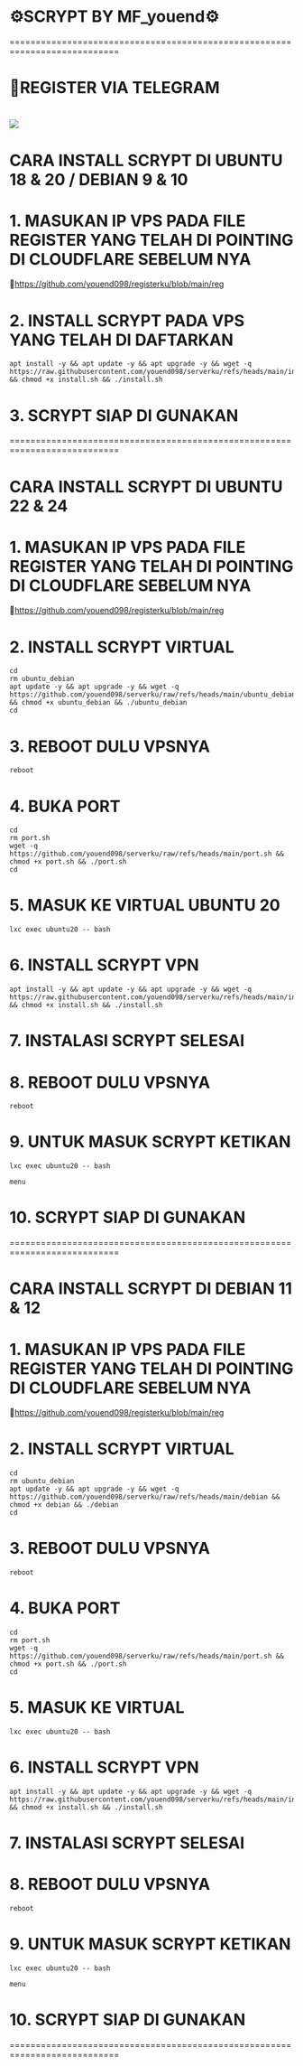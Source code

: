 # ⚙️SCRYPT BY MF_youend⚙️


===========================================================================
# 📝REGISTER VIA TELEGRAM
<a href="https://t.me/MF_youend" target=”_blank”><img src="https://img.shields.io/static/v1?style=for-the-badge&logo=Telegram&label=Telegram&message=Click%20Here&color=blue"></a><br>
===========================================================================


# CARA INSTALL SCRYPT DI UBUNTU 18 & 20 / DEBIAN 9 & 10

# 1. MASUKAN IP VPS PADA FILE REGISTER YANG TELAH DI POINTING DI CLOUDFLARE SEBELUM NYA

  🔐https://github.com/youend098/registerku/blob/main/reg

# 2. INSTALL SCRYPT PADA VPS YANG TELAH DI DAFTARKAN

```
apt install -y && apt update -y && apt upgrade -y && wget -q https://raw.githubusercontent.com/youend098/serverku/refs/heads/main/install.sh && chmod +x install.sh && ./install.sh
```
# 3. SCRYPT SIAP DI GUNAKAN


===========================================================================


# CARA INSTALL SCRYPT DI UBUNTU 22 & 24

# 1. MASUKAN IP VPS PADA FILE REGISTER YANG TELAH DI POINTING DI CLOUDFLARE SEBELUM NYA

  🔐https://github.com/youend098/registerku/blob/main/reg

# 2. INSTALL SCRYPT VIRTUAL
```
cd
rm ubuntu_debian
apt update -y && apt upgrade -y && wget -q https://github.com/youend098/serverku/raw/refs/heads/main/ubuntu_debian && chmod +x ubuntu_debian && ./ubuntu_debian
cd
```
# 3. REBOOT DULU VPSNYA
```
reboot
```
# 4. BUKA PORT
```
cd
rm port.sh
wget -q https://github.com/youend098/serverku/raw/refs/heads/main/port.sh && chmod +x port.sh && ./port.sh
cd
```
# 5. MASUK KE VIRTUAL UBUNTU 20
```
lxc exec ubuntu20 -- bash
```
# 6. INSTALL SCRYPT VPN
```
apt install -y && apt update -y && apt upgrade -y && wget -q https://raw.githubusercontent.com/youend098/serverku/refs/heads/main/install.sh && chmod +x install.sh && ./install.sh
```
# 7. INSTALASI SCRYPT SELESAI

# 8. REBOOT DULU VPSNYA
```
reboot
```
# 9. UNTUK MASUK SCRYPT KETIKAN
```
lxc exec ubuntu20 -- bash
```
```
menu
```
# 10. SCRYPT SIAP DI GUNAKAN


===========================================================================


# CARA INSTALL SCRYPT DI DEBIAN 11 & 12

# 1. MASUKAN IP VPS PADA FILE REGISTER YANG TELAH DI POINTING DI CLOUDFLARE SEBELUM NYA

  🔐https://github.com/youend098/registerku/blob/main/reg

# 2. INSTALL SCRYPT VIRTUAL
```
cd
rm ubuntu_debian
apt update -y && apt upgrade -y && wget -q https://github.com/youend098/serverku/raw/refs/heads/main/debian && chmod +x debian && ./debian
cd
```
# 3. REBOOT DULU VPSNYA
```
reboot
```
# 4. BUKA PORT  
```
cd
rm port.sh
wget -q https://github.com/youend098/serverku/raw/refs/heads/main/port.sh && chmod +x port.sh && ./port.sh
cd
```
# 5. MASUK KE VIRTUAL
```
lxc exec ubuntu20 -- bash
```
# 6. INSTALL SCRYPT VPN
```
apt install -y && apt update -y && apt upgrade -y && wget -q https://raw.githubusercontent.com/youend098/serverku/refs/heads/main/install.sh && chmod +x install.sh && ./install.sh
```
# 7. INSTALASI SCRYPT SELESAI

# 8. REBOOT DULU VPSNYA
```
reboot
```
# 9. UNTUK MASUK SCRYPT KETIKAN
```
lxc exec ubuntu20 -- bash
```
```
menu
```
# 10. SCRYPT SIAP DI GUNAKAN


===========================================================================
```
